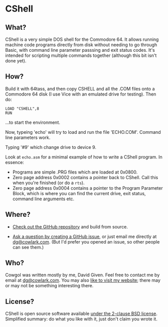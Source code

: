CShell
======


What?
-----

CShell is a very simple DOS shell for the Commodore 64. It allows running
machine code programs directly from disk without needing to go through Basic,
with command line parameter passsing and exit status codes. It's intended for
scripting multiple commands together (although this bit isn't done yet).


How?
----

Build it with 64tass, and then copy CSHELL and all the .COM files onto a
Commodore 64 disk (I use Vice with an emulated drive for testing). Then do:

    LOAD "CSHELL",8
	RUN

...to start the environment.

Now, typeing 'echo' will try to load and run the file 'ECHO.COM'. Command line
parameters work.

Typing '#9' which change drive to device 9.

Look at `echo.asm` for a minimal example of how to write a CShell program. In essence:

  - Programs are simple .PRG files which are loaded at 0x0800.
  - Zero page address 0x0002 contains a pointer back to CShell. Call this when
	you're finished (or do a `rts`).
  - Zero page address 0x0004 contains a pointer to the Program Parameter Block,
	which is where you can find the current drive, exit status, command line
	arguments etc.


Where?
------

- [Check out the GitHub repository](http://github.com/davidgiven/cshell) and
  build from source.

- [Ask a question by creating a GitHub
  issue](https://github.com/davidgiven/cshell/issues/new), or just email me
  directly at [dg@cowlark.com](mailto:dg@cowlark.com). (But I'd prefer you
  opened an issue, so other people can see them.)


Who?
----

Cowgol was written mostly by me, David Given.  Feel free to contact me by email
at [dg@cowlark.com](mailto:dg@cowlark.com). You may also [like to visit my
website](http://cowlark.com); there may or may not be something interesting
there.


License?
--------

CShell is  open source software available [under the 2-clause BSD
license](https://github.com/davidgiven/cshell/blob/master/COPYING). Simplified
summary: do what you like with it, just don't claim you wrote it.

